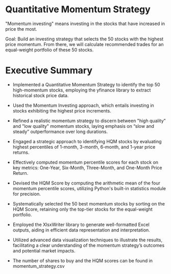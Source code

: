 # Quantitative Momentum Strategy

"Momentum investing" means investing in the stocks that have increased in price the most.

Goal: Build an investing strategy that selects the 50 stocks with the highest price momentum. From there, we will calculate recommended trades for an equal-weight portfolio of these 50 stocks.

# Executive Summary

* Implemented a Quantitative Momentum Strategy to identify the top 50 high-momentum stocks, employing the yfinance library to extract historical stock price data.
  
* Used the Momentum Investing approach, which entails investing in stocks exhibiting the highest price increments.
  
* Refined a realistic momentum strategy to discern between "high quality" and "low quality" momentum stocks, laying emphasis on “slow and steady” outperformance over long durations.
  
* Engaged a strategic approach to identifying HQM stocks by evaluating highest percentiles of 1-month, 3-month, 6-month, and 1-year price returns.
  
* Effectively computed momentum percentile scores for each stock on key metrics: One-Year, Six-Month, Three-Month, and One-Month Price Return.
  
* Devised the HQM Score by computing the arithmetic mean of the four momentum percentile scores, utilizing Python's built-in statistics module for precision.
  
* Systematically selected the 50 best momentum stocks by sorting on the HQM Score, retaining only the top-tier stocks for the equal-weight portfolio.
  
* Employed the XlsxWriter library to generate well-formatted Excel outputs, aiding in efficient data representation and interpretation.
  
* Utilized advanced data visualization techniques to illustrate the results, facilitating a clear understanding of the momentum strategy’s outcomes and potential market impacts.
  
* The number of shares to buy and the HQM scores can be found in momentum_strategy.csv
